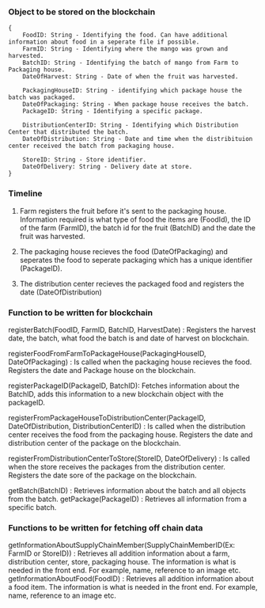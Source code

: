### Object to be stored on the blockchain
```
{
    FoodID: String - Identifying the food. Can have additional information about food in a seperate file if possible.
    FarmID: String - Identifying where the mango was grown and harvested.
    BatchID: String - Identifying the batch of mango from Farm to Packaging house.
    DateOfHarvest: String - Date of when the fruit was harvested.
    
    PackagingHouseID: String - identifying which package house the batch was packaged.
    DateOfPackaging: String - When package house receives the batch.
    PackageID: String - Identifying a specific package.
    
    DistributionCenterID: String - Identifying which Distribution Center that distributed the batch.
    DateOfDistribution: String - Date and time when the distribituion center received the batch from packaging house.

	StoreID: String - Store identifier.
	DateOfDelivery: String - Delivery date at store.
}
```

### Timeline
1. Farm registers the fruit before it's sent to the packaging house. Information required is what type of food the items are (FoodId), the ID of the farm (FarmID), the batch id for the fruit (BatchID) and the date the fruit was harvested.

2. The packaging house recieves the food (DateOfPackaging) and seperates the food to seperate packaging which has a unique identifier (PackageID).

3. The distribution center recieves the packaged food and registers the date (DateOfDistribution)


### Function to be written for blockchain
registerBatch(FoodID, FarmID, BatchID, HarvestDate) : Registers the harvest date, the batch, what food the batch is and date of harvest on blockchain.

registerFoodFromFarmToPackageHouse(PackagingHouseID, DateOfPackaging) : Is called when the packaging house recieves the food. Registers the date and Package house on the blockchain.

registerPackageID(PackageID, BatchID): Fetches information about the BatchID, adds this information to a new blockchain object with the packageID.

registerFromPackageHouseToDistributionCenter(PackageID, DateOfDistribution, DistributionCenterID) : Is called when the distribution center receives the food from the packaging house. Registers the date and distribution center of the package on the blockchain.

registerFromDistributionCenterToStore(StoreID, DateOfDelivery) : Is called when the store receives the packages from the distribution center. Registers the date sore of the package on the blockchain.

getBatch(BatchID) : Retrieves information about the batch and all objects from the batch.
getPackage(PackageID) : Retrieves all information from a specific batch.

### Functions to be written for fetching off chain data
getInformationAboutSupplyChainMember(SupplyChainMemberID(Ex: FarmID
 or StoreID)) : Retrieves all addition information about a farm, distribution center, store, packaging house. The information is what is needed in the front end. For example, name, reference to an image etc.
getInformationAboutFood(FoodID) : Retrieves all addition information about a food item. The information is what is needed in the front end. For example, name, reference to an image etc.
